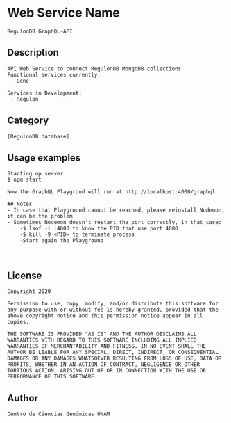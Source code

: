 # Web Service Name

    RegulonDB GraphQL-API

## Description

    API Web Service to connect RegulonDB MongoDB collections
    Functional services currently: 
     - Gene
    
    Services in Development: 
     - Regulon

## Category

    [RegulonDB database]

## Usage examples

    Starting up server
    $ npm start
    
    Now the GraphQL Playgroud will run at http://localhost:4000/graphql
    
    ## Notes
    - In case that Playground cannot be reached, please reinstall Nodemon, it can be the problem
    - Sometimes Nodemon doesn't restart the port correctly, in that case:
    	-$ lsof -i :4000 to know the PID that use port 4000
    	-$ kill -9 <PID> to terminate process 
    	-Start again the Playground
​    

## License

    Copyright 2020 
    
    Permission to use, copy, modify, and/or distribute this software for any purpose with or without fee is hereby granted, provided that the above copyright notice and this permission notice appear in all copies.
    
    THE SOFTWARE IS PROVIDED "AS IS" AND THE AUTHOR DISCLAIMS ALL WARRANTIES WITH REGARD TO THIS SOFTWARE INCLUDING ALL IMPLIED WARRANTIES OF MERCHANTABILITY AND FITNESS. IN NO EVENT SHALL THE AUTHOR BE LIABLE FOR ANY SPECIAL, DIRECT, INDIRECT, OR CONSEQUENTIAL DAMAGES OR ANY DAMAGES WHATSOEVER RESULTING FROM LOSS OF USE, DATA OR PROFITS, WHETHER IN AN ACTION OF CONTRACT, NEGLIGENCE OR OTHER TORTIOUS ACTION, ARISING OUT OF OR IN CONNECTION WITH THE USE OR PERFORMANCE OF THIS SOFTWARE.

## Author

    Centro de Ciencias Genómicas UNAM
